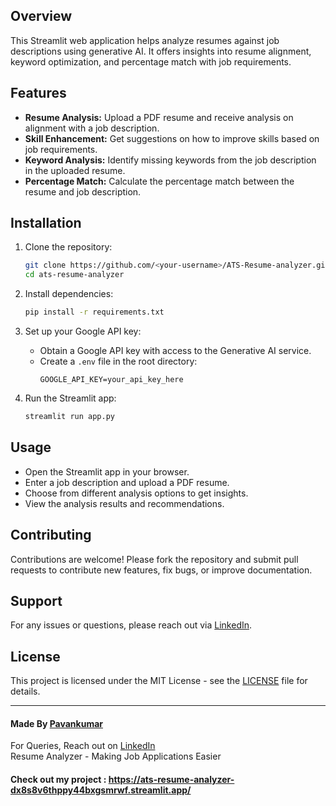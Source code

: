 ## Overview
This Streamlit web application helps analyze resumes against job descriptions using generative AI. It offers insights into resume alignment, keyword optimization, and percentage match with job requirements.

## Features
- **Resume Analysis:** Upload a PDF resume and receive analysis on alignment with a job description.
- **Skill Enhancement:** Get suggestions on how to improve skills based on job requirements.
- **Keyword Analysis:** Identify missing keywords from the job description in the uploaded resume.
- **Percentage Match:** Calculate the percentage match between the resume and job description.

## Installation
1. Clone the repository:
   ```bash
   git clone https://github.com/<your-username>/ATS-Resume-analyzer.git
   cd ats-resume-analyzer
   ```

2. Install dependencies:
   ```bash
   pip install -r requirements.txt
   ```

3. Set up your Google API key:
   - Obtain a Google API key with access to the Generative AI service.
   - Create a `.env` file in the root directory:
     ```
     GOOGLE_API_KEY=your_api_key_here
     ```

4. Run the Streamlit app:
   ```bash
   streamlit run app.py
   ```

## Usage
- Open the Streamlit app in your browser.
- Enter a job description and upload a PDF resume.
- Choose from different analysis options to get insights.
- View the analysis results and recommendations.

## Contributing
Contributions are welcome! Please fork the repository and submit pull requests to contribute new features, fix bugs, or improve documentation.

## Support
For any issues or questions, please reach out via [LinkedIn](https://www.linkedin.com/in/pavankumar-kurapati/).

## License
This project is licensed under the MIT License - see the [LICENSE](LICENSE) file for details.

---

#### Made By [Pavankumar](https://www.linkedin.com/in/pavankumar-kurapati/)
For Queries, Reach out on [LinkedIn](https://www.linkedin.com/in/pavankumar-kurapati/)  
Resume Analyzer - Making Job Applications Easier

#### Check out my project : https://ats-resume-analyzer-dx8s8v6thppy44bxgsmrwf.streamlit.app/
